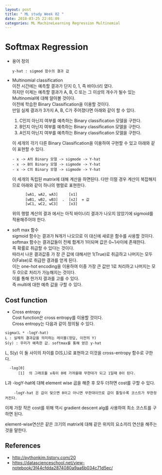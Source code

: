 ```yaml
---
layout: post
title: " ML study Week 02 "
date: 2018-03-25 22:01:09
categories: ML MachineLearning Regression Multinomial
---
```


# Softmax Regression    

- 용어 정의    

  ```
  y-hat : sigmod 함수의 결과 값  
  ```  

- Multinomial classification  
  이전 시간에는 예측할 결과가 단지 0, 1, 즉 바이너리 였다.  
  하지만 이제는 예측할 결과가 A, B, C 또는 그 이상의 개수가 될수 있는 Multinomial에 대해 알아볼 것이다.  
  이전에 학습한 Binary Classification을 이용할 것이다.    
  만일 실제 결과가 3가지 A, B, C가 주어졌다면 아래와 같이 할 수 있다.   
    1. C인지 아닌지 여부를 예측하는 Binary classification 모델을 구한다.  
    2. B인지 아닌지 여부를 예측하는 Binary classification 모델을 구한다.   
    3. A인지 아닌지 여부를 예측하는 Binary classification 모델을 구한다.   

  이 세개의 각기 다른 Binary Classification을 이용하여 구현할 수 있고 아래와 같이 표현할 수 있다.  

  ```  
  - x -> A의 Binary 모델 -> sigmode -> Y-hat
  - x -> B의 Binary 모델 -> sigmode -> Y-hat
  - x -> C의 Binary 모델 -> sigmode -> Y-hat
  ``` 

  이 세개의 독립된 matrix에 대해 계산을 하면된다. 다만 이럴 경우 계산이 복잡해지므로 아래와 같이 하나의 행렬로 표현한다.  

  ```  
		[wA1, wA2, wA3]     [x1]
		[wB1, wB2, wB3]  .  [x2]  = 값
		[wC1, wC2, wC3]     [x3]
  ```   

  위의 행렬 계산의 결과 에서는 아직 바이너리 결과가 나오지 않았기에 sigmoid를 적용해주어야 한다.   

- soft max 함수  
  sigmoid 함수는 결과가 N개가 나오므로 이 대신에 새로운 함수를 사용할 것이다.  
  softmax 함수는 결과값들이 전체 합계가 1이되며 값은 0~1사이에 존재한다.  
  즉 확률로 취급할 수 있다는 것이다.  
  따라서 나온 결과값중 가 장 큰 값에 대해서만 1(True)로 취급하고 나머지는 모두 0(False)로 취급한 결과를 얻게 된다.  
  이는 one-hot encoding을 이용하여 이중 가장 큰 값만 1로 처리하고 나머지는 모두 0으로 처리가 가능해지는 것이다.  
  이를 통해 한가지 결과를 고를 수 있다.  
  즉 multi에 대한 예측 값을 구할 수 있다.


## Cost function  

- Cross entropy  
Cost function은 cross entropy를 이용할 것이다.  
Cross entropy는 다음과 같이 정의될 수 있다.   

```    
sigma(L * -logY-hat)
L : 실제의 결과값을 의미하는 레이블(정답, 이전의 Y)  
S(y) : 우리가 예측한 값. softmax를 통해 얻은 y-hat  
```   

L, S(y) 이 둘 사이의 차이를 D(S,L)로 표현하고 이것을 cross-entropy 함수로 구한다.

```  
  -log[0]
      [1]  의 그래프틑 x축이 0에 가까울떄 무한대가 되고 1일때 0이 된다.
``` 

L과 -logY-hat에 대해 element wise 곱을 해준 후 모두 더하면 cost를 구할 수 있다.  

```  
    -logY-hat 은 값이 맞으면 0이고 아니면 무한대이므로 값이 틀릴수록 코스트가 무한정 커진다.
```

이제 가장 작은 cost를 위해 역시 gradient descent alg를 사용하여 최소 코스트를 구하면 된다.  

element-wise연산은 같은 크기의 matrix에 대해 같은 위치의 요소끼리 연산을 해주는 것을 말한다.  



## References  
  - http://pythonkim.tistory.com/20  
  - https://datascienceschool.net/view-notebook/3f44cfdda2874080a9aa6b034c71d5ec/


